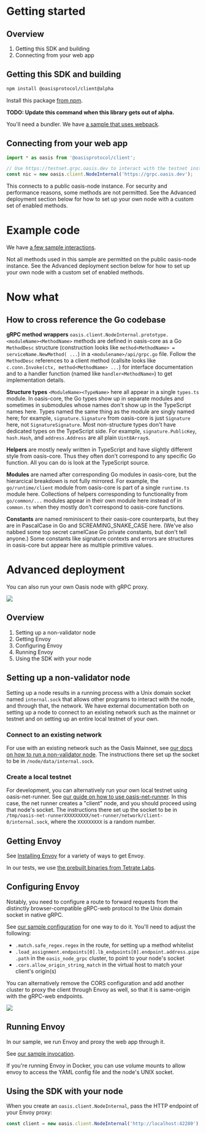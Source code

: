 # Getting started

## Overview

1. Getting this SDK and building
1. Connecting from your web app

## Getting this SDK and building

```sh
npm install @oasisprotocol/client@alpha
```

Install this package [from
npm](https://www.npmjs.com/package/@oasisprotocol/client).

**TODO: Update this command when this library gets out of alpha.**

You'll need a bundler.
We have [a sample that uses webpack](../playground/webpack.config.js).

## Connecting from your web app

```js
import * as oasis from '@oasisprotocol/client';

// Use https://testnet.grpc.oasis.dev to interact with the testnet instead.
const nic = new oasis.client.NodeInternal('https://grpc.oasis.dev');
```

This connects to a public oasis-node instance.
For security and performance reasons, some methods are not permitted.
See the Advanced deployment section below for how to set up your own node with
a custom set of enabled methods.

# Example code

We have [a few sample interactions](../playground/src/index.js).

Not all methods used in this sample are permitted on the public oasis-node
instance.
See the Advanced deployment section below for how to set up your own node with
a custom set of enabled methods.

# Now what

## How to cross reference the Go codebase

**gRPC method wrappers**
`oasis.client.NodeInternal.prototype.<moduleName><MethodName>` methods are defined
in oasis-core as a Go `MethodDesc` structure (construction looks like
`method<MethodName> = serviceName.NewMethod( ...`) in a
`<modulename>/api/grpc.go` file.
Follow the `MethodDesc` references to a client method (callsite looks like
`c.conn.Invoke(ctx, method<MethodName> ...`) for interface documentation and
to a handler function (named like `handler<MethodName>`) to get implementation
details.

**Structure types** `<ModuleName><TypeName>` here all appear in a single
`types.ts` module.
In oasis-core, the Go types show up in separate modules and sometimes in
submodules whose names don't show up in the TypeScript names here.
Types named the same thing as the module are singly named here; for example,
`signature.Signature` from oasis-core is just `Signature` here, not
`SignatureSignature`.
Most non-structure types don't have dedicated types on the TypeScript side.
For example, `signature.PublicKey`, `hash.Hash`, and `address.Address` are all
plain `Uint8Array`s.

**Helpers** are mostly newly written in TypeScript and have slightly different
style from oasis-core.
Thus they often don't correspond to any specific Go function.
All you can do is look at the TypeScript source.

**Modules** are named after corresponding Go modules in oasis-core, but the
hierarcical breakdown is not fully mirrored.
For example, the `go/runtime/client` module from oasis-core is part of a
single `runtime.ts` module here.
Collections of helpers corresponding to functionality from `go/common/...`
modules appear in their own module here instead of in `common.ts` when they
mostly don't correspond to oasis-core functions.

**Constants** are named reminiscent to their oasis-core counterparts, but they
are in PascalCase in Go and SCREAMING_SNAKE_CASE here.
(We've also nabbed some top secret camelCase Go private constants, but don't
tell anyone.)
Some constants like signature contexts and errors are structures in oasis-core
but appear here as multiple primitive values.

# Advanced deployment

You can also run your own Oasis node with gRPC proxy.

<!-- Authored on https://app.diagrams.net/. -->
![](ts-web-blocks-cors.svg)

## Overview

1. Setting up a non-validator node
1. Getting Envoy
1. Configuring Envoy
1. Running Envoy
1. Using the SDK with your node

## Setting up a non-validator node

Setting up a node results in a running process with a Unix domain socket named
`internal.sock` that allows other programs to interact with the node, and
through that, the network.
We have external documentation both on setting up a node to connect to an
existing network such as the mainnet or testnet and on setting up an entire
local testnet of your own.

### Connect to an existing network

For use with an existing network such as the Oasis Mainnet, see [our docs on
how to run a non-validator
node](/general/run-a-node/set-up-your-node/run-non-validator).
The instructions there set up the socket to be in `/node/data/internal.sock`.

### Create a local testnet

For development, you can alternatively run your own local testnet using
oasis-net-runner.
See [our guide on how to use
oasis-net-runner](/oasis-core/development-setup/running-tests-and-development-networks/oasis-net-runner).
In this case, the net runner creates a "client" node, and you should proceed
using that node's socket.
The instructions there set up the socket to be in
`/tmp/oasis-net-runnerXXXXXXXXX/net-runner/network/client-0/internal.sock`,
where the `XXXXXXXXX` is a random number.

## Getting Envoy

See [Installing
Envoy](https://www.envoyproxy.io/docs/envoy/latest/start/install)
for a variety of ways to get Envoy.

In our tests, we use [the prebuilt binaries from Tetrate
Labs](https://github.com/tetratelabs/archive-envoy).

## Configuring Envoy

Notably, you need to configure a route to forward requests from the distinctly
browser-compatible gRPC-web protocol to the Unix domain socket in native gRPC.

See [our sample configuration](../playground/sample-envoy.yaml) for one way to
do it.
You'll need to adjust the following:

- `.match.safe_regex.regex` in the route, for setting up a method whitelist
- `.load_assignment.endpoints[0].lb_endpoints[0].endpoint.address.pipe.path`
  in the `oasis_node_grpc` cluster, to point to your node's socket
- `.cors.allow_origin_string_match` in the virtual host to match your client's
  origin(s)

You can alternatively remove the CORS configuration and add another cluster to
proxy the client through Envoy as well, so that it is same-origin with the
gRPC-web endpoints.

![](ts-web-blocks.svg)

## Running Envoy

In our sample, we run Envoy and proxy the web app through it.

See [our sample invocation](../playground/sample-run-envoy.sh).

If you're running Envoy in Docker, you can use volume mounts to allow envoy
to access the YAML config file and the node's UNIX socket.

## Using the SDK with your node

When you create an `oasis.client.NodeInternal`, pass the HTTP endpoint of your
Envoy proxy:

```js
const client = new oasis.client.NodeInternal('http://localhost:42280');
```
